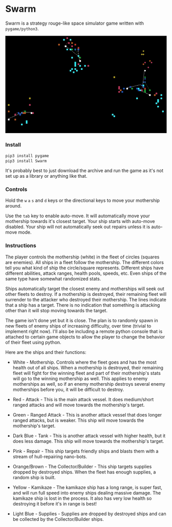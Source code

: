 # Swarm

Swarm is a strategy rouge-like space simulator game written with `pygame/python3`.

![](example_gameplay.gif)

### Install
    
    pip3 install pygame
    pip3 install Swarm

It's probably best to just download the archive and run the game as it's not set up as a library or anything like that.

### Controls

Hold the `w` `a` `s` and `d` keys or the directional keys to move your mothership around.

Use the `tab` key to enable auto-move.  It will automatically move your mothership towards
it's closest target.  Your ship starts with auto-move disabled.  Your ship will not automatically
seek out repairs unless it is auto-move mode.

### Instructions

The player controls the mothership (white) in the fleet of circles (squares are enemies).  All ships in a fleet follow the mothership.  The different colors tell you what kind of ship the circle/square represents.  Different ships have different abilities, attack ranges, health pools, speeds, etc.  Even ships of the same type have somewhat randomized stats.

Ships automatically target the closest enemy and motherships will seek out other fleets to destroy.  If a mothership is destroyed, their remaining fleet will surrender to the attacker who destroyed their mothership.  The lines indicate that a ship has a target.  There is no indication that something is attacking other than it will stop moving towards the target.

The game isn't done yet but it is close.  The plan is to randomly spawn in new fleets of enemy ships of increasing difficulty, over time (trivial to implement right now).  I'll also be including a remote python console that is attached to certain game objects to allow the player to change the behavior of their fleet using python.

Here are the ships and their functions:

* White - Mothership.  Controls where the fleet goes and has the most health out of all ships.  When a mothership is destroyed, their remaining fleet will fight for the winning fleet and part of their mothership's stats will go to the winning mothership as well.  This applies to enemy motherships as well, so if an enemy mothership destroys several enemy motherships before you, it will be difficult to destroy.

* Red - Attack - This is the main attack vessel.  It does medium/short ranged attacks and will move towards the mothership's target.

* Green - Ranged Attack - This is another attack vessel that does longer ranged attacks, but is weaker.  This ship will move towards the mothership's target.

* Dark Blue - Tank - This is another attack vessel with higher health, but it does less damage.  This ship will move towards the mothership's target.

* Pink - Repair - This ship targets friendly ships and blasts them with a stream of hull-repairing nano-bots.

* Orange/Brown - The Collector/Builder - This ship targets supplies dropped by destroyed ships.  When the fleet has enough supplies, a random ship is built.

* Yellow - Kamikaze - The kamikaze ship has a long range, is super fast, and will run full speed into enemy ships dealing massive damage.  The kamikaze ship is lost in the process.  It also has very low health so destroying it before it's in range is best!

* Light Blue - Supplies - Supplies are dropped by destroyed ships and can be collected by the Collector/Builder ships.


